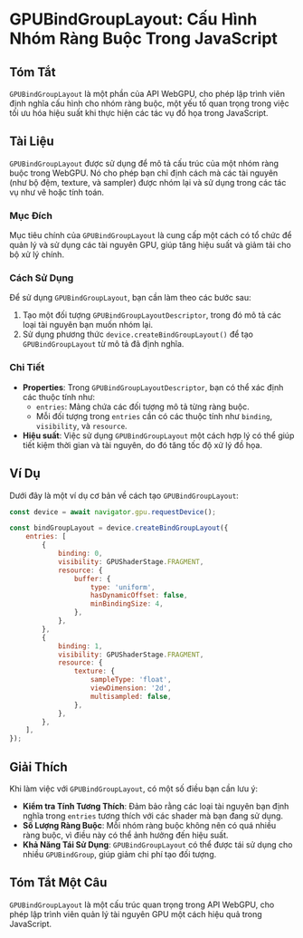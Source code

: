<!--
Meta Description: # GPUBindGroupLayout: Cấu Hình Nhóm Ràng Buộc Trong JavaScript ## Tóm Tắt `GPUBindGroupLayout` là một phần của API WebGPU, cho phép lập trình viên địn...
Meta Keywords: gpubindgrouplayout, trong, một, các, dụng
-->

# GPUBindGroupLayout: Cấu Hình Nhóm Ràng Buộc Trong JavaScript

## Tóm Tắt
`GPUBindGroupLayout` là một phần của API WebGPU, cho phép lập trình viên định nghĩa cấu hình cho nhóm ràng buộc, một yếu tố quan trọng trong việc tối ưu hóa hiệu suất khi thực hiện các tác vụ đồ họa trong JavaScript.

## Tài Liệu
`GPUBindGroupLayout` được sử dụng để mô tả cấu trúc của một nhóm ràng buộc trong WebGPU. Nó cho phép bạn chỉ định cách mà các tài nguyên (như bộ đệm, texture, và sampler) được nhóm lại và sử dụng trong các tác vụ như vẽ hoặc tính toán. 

### Mục Đích
Mục tiêu chính của `GPUBindGroupLayout` là cung cấp một cách có tổ chức để quản lý và sử dụng các tài nguyên GPU, giúp tăng hiệu suất và giảm tải cho bộ xử lý chính.

### Cách Sử Dụng
Để sử dụng `GPUBindGroupLayout`, bạn cần làm theo các bước sau:

1. Tạo một đối tượng `GPUBindGroupLayoutDescriptor`, trong đó mô tả các loại tài nguyên bạn muốn nhóm lại.
2. Sử dụng phương thức `device.createBindGroupLayout()` để tạo `GPUBindGroupLayout` từ mô tả đã định nghĩa.

### Chi Tiết
- **Properties**: Trong `GPUBindGroupLayoutDescriptor`, bạn có thể xác định các thuộc tính như:
  - `entries`: Mảng chứa các đối tượng mô tả từng ràng buộc.
  - Mỗi đối tượng trong `entries` cần có các thuộc tính như `binding`, `visibility`, và `resource`.
- **Hiệu suất**: Việc sử dụng `GPUBindGroupLayout` một cách hợp lý có thể giúp tiết kiệm thời gian và tài nguyên, do đó tăng tốc độ xử lý đồ họa.

## Ví Dụ
Dưới đây là một ví dụ cơ bản về cách tạo `GPUBindGroupLayout`:

```javascript
const device = await navigator.gpu.requestDevice();

const bindGroupLayout = device.createBindGroupLayout({
    entries: [
        {
            binding: 0,
            visibility: GPUShaderStage.FRAGMENT,
            resource: {
                buffer: {
                    type: 'uniform',
                    hasDynamicOffset: false,
                    minBindingSize: 4,
                },
            },
        },
        {
            binding: 1,
            visibility: GPUShaderStage.FRAGMENT,
            resource: {
                texture: {
                    sampleType: 'float',
                    viewDimension: '2d',
                    multisampled: false,
                },
            },
        },
    ],
});
```

## Giải Thích
Khi làm việc với `GPUBindGroupLayout`, có một số điều bạn cần lưu ý:

- **Kiểm tra Tính Tương Thích**: Đảm bảo rằng các loại tài nguyên bạn định nghĩa trong `entries` tương thích với các shader mà bạn đang sử dụng.
- **Số Lượng Ràng Buộc**: Mỗi nhóm ràng buộc không nên có quá nhiều ràng buộc, vì điều này có thể ảnh hưởng đến hiệu suất.
- **Khả Năng Tái Sử Dụng**: `GPUBindGroupLayout` có thể được tái sử dụng cho nhiều `GPUBindGroup`, giúp giảm chi phí tạo đối tượng.

## Tóm Tắt Một Câu
`GPUBindGroupLayout` là một cấu trúc quan trọng trong API WebGPU, cho phép lập trình viên quản lý tài nguyên GPU một cách hiệu quả trong JavaScript.
